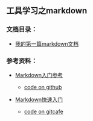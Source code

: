 工具学习之markdown
-----

### 文档目录：
* [我的第一篇markdown文档](README.md)

### 参考资料：
* [Markdown入门参考](http://xianbai.me/learn-md/)
    - [code on github](https://github.com/zhipc/Learning-Markdown)

* [Markdown快速入门][Markdown快速入门标签]
    - [code on gitcafe][code on gitcafe标签]

[Markdown快速入门标签]: http://wowubuntu.com/markdown/basic.html "Markdown快速入门"
[code on gitcafe标签]: https://gitcafe.com/riku/Markdown-Syntax-CN/blob/master/README.md "code on gitcafe"

